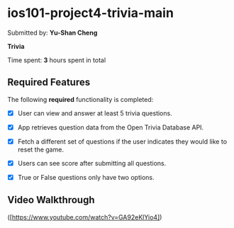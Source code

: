 # ios101-project4-trivia-main

Submitted by: **Yu-Shan Cheng**

**Trivia**

Time spent: **3** hours spent in total

## Required Features

The following **required** functionality is completed:

- [X] User can view and answer at least 5 trivia questions.
- [X] App retrieves question data from the Open Trivia Database API.
- [X] Fetch a different set of questions if the user indicates they would like to reset the game.
- [X] Users can see score after submitting all questions.
- [X] True or False questions only have two options.



## Video Walkthrough

([https://www.youtube.com/watch?v=GA92eKlYio4])

